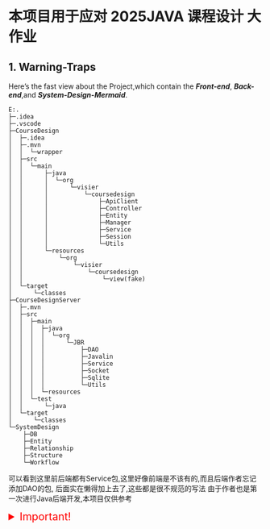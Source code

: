 # 本项目用于应对 2025JAVA 课程设计 大作业
## 1. Warning-Traps

Here’s the fast view about the Project,which contain the ***Front-end***, ***Back-end***,and ***System-Design-Mermaid***.
```plaintext
E:.
├─.idea
├─.vscode
├─CourseDesign
│  ├─.idea
│  ├─.mvn
│  │  └─wrapper
│  ├─src
│  │  └─main
│  │      ├─java
│  │      │  └─org
│  │      │      └─visier
│  │      │          └─coursedesign
│  │      │              ├─ApiClient
│  │      │              ├─Controller
│  │      │              ├─Entity
│  │      │              ├─Manager
│  │      │              ├─Service
│  │      │              ├─Session
│  │      │              └─Utils
│  │      └─resources
│  │          └─org
│  │              └─visier
│  │                  └─coursedesign
│  │                      └─view(fake)
│  └─target
│      └─classes
├─CourseDesignServer
│  ├─.mvn
│  ├─src
│  │  ├─main
│  │  │  ├─java
│  │  │  │  └─org
│  │  │  │      └─JBR
│  │  │  │          ├─DAO
│  │  │  │          ├─Javalin
│  │  │  │          ├─Service
│  │  │  │          ├─Socket
│  │  │  │          ├─Sqlite
│  │  │  │          └─Utils
│  │  │  └─resources
│  │  └─test
│  │      └─java
│  └─target
│      └─classes
└─SystemDesign
    ├─DB
    ├─Entity
    ├─Relationship
    ├─Structure
    └─Workflow
```
可以看到这里前后端都有Service包,这里好像前端是不该有的,而且后端作者忘记添加DAO的包,
后面实在懒得加上去了,这些都是很不规范的写法
由于作者也是第一次进行Java后端开发,本项目仅供参考
<details>
<summary style="font-size: 1.5em; color: red;">Important!</summary>
骗你的,什么都没有
</details>